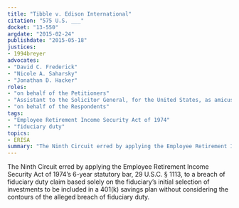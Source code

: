 ```yaml
---
title: "Tibble v. Edison International"
citation: "575 U.S. ___"
docket: "13-550"
argdate: "2015-02-24"
publishdate: "2015-05-18"
justices:
- 1994breyer
advocates:
- "David C. Frederick"
- "Nicole A. Saharsky"
- "Jonathan D. Hacker"
roles:
- "on behalf of the Petitioners"
- "Assistant to the Solicitor General, for the United States, as amicus curiae, supporting the Petitioners"
- "on behalf of the Respondents"
tags:
- "Employee Retirement Income Security Act of 1974"
- "fiduciary duty"
topics:
- ERISA
summary: "The Ninth Circuit erred by applying the Employee Retirement Income Security Act of 1974’s 6-year statutory bar, 29 U.S.C. § 1113, to a breach of fiduciary duty claim based solely on the fiduciary’s initial selection of investments to be included in a 401(k) savings plan without considering the contours of the alleged breach of fiduciary duty."
---
```

The Ninth Circuit erred by applying the Employee Retirement Income Security Act of 1974’s 6-year statutory bar, 29 U.S.C. § 1113, to a breach of fiduciary duty claim based solely on the fiduciary’s initial selection of investments to be included in a 401(k) savings plan without considering the contours of the alleged breach of fiduciary duty.

